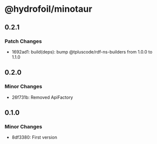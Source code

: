 # @hydrofoil/minotaur

## 0.2.1

### Patch Changes

- 1692ad1: build(deps): bump @tpluscode/rdf-ns-builders from 1.0.0 to 1.1.0

## 0.2.0

### Minor Changes

- 26f731b: Removed ApiFactory

## 0.1.0

### Minor Changes

- 8df3380: First version
